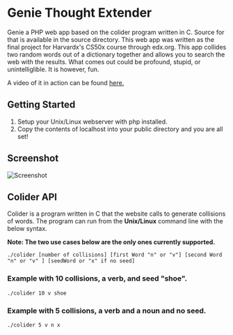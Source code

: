 # Genie Thought Extender
Genie a PHP web app based on the colider program written in C.  Source for that is available in the source directory.
This web app was written as the final project for Harvardx's CS50x course through edx.org. This app collides two random words
out of a dictionary together and allows you to search the web with the results.  What comes out could be profound, stupid, 
or unintelliglible. It is however, fun. 

A video of it in action can be found [here.](https://www.youtube.com/watch?v=7-1hr_Le_Jg)

## Getting Started
1. Setup your Unix/Linux webserver with php installed.
2. Copy the contents of localhost into your public directory and you are all set!

## Screenshot

![Screenshot](SreenshotGenieSmall.png)


## Colider API
Colider is a program written in C that the website calls to generate collisions of words.
The program can run from the **Unix/Linux** command line with the below syntax. 

**Note: The two use cases below are the only ones currently supported.**

`./colider [number of collisions] [first Word "n" or "v"] [second Word "n" or "v" ] [seedWord or "x" if no seed]`

### Example with 10 collisions, a verb, and seed "shoe".

`./colider 10 v shoe`

### Example with 5 collisions, a verb and a noun and no seed.

`./colider 5 v n x`

